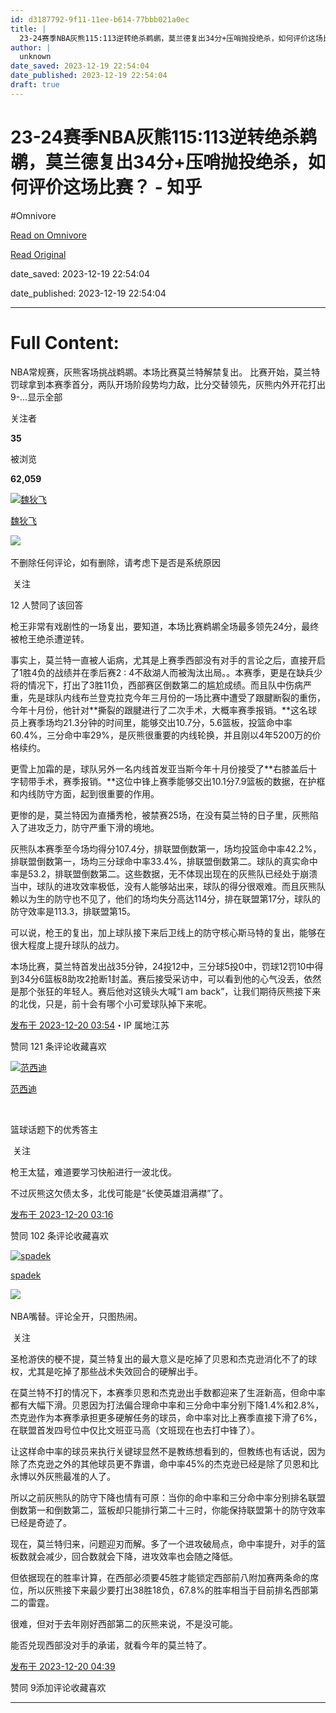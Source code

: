 ```yaml
---
id: d3187792-9f11-11ee-b614-77bbb021a0ec
title: |
  23-24赛季NBA灰熊115:113逆转绝杀鹈鹕，莫兰德复出34分+压哨抛投绝杀，如何评价这场比赛？ - 知乎
author: |
  unknown
date_saved: 2023-12-19 22:54:04
date_published: 2023-12-19 22:54:04
draft: true
---
```


# 23-24赛季NBA灰熊115:113逆转绝杀鹈鹕，莫兰德复出34分+压哨抛投绝杀，如何评价这场比赛？ - 知乎
#Omnivore

[Read on Omnivore](https://omnivore.app/me/23-24-nba-115-113-34-18c8657a4ba)

[Read Original](https://www.zhihu.com/question/635719280/answer/3332187257)

date_saved: 2023-12-19 22:54:04

date_published: 2023-12-19 22:54:04

--- 

# Full Content: 

NBA常规赛，灰熊客场挑战鹈鹕。本场比赛莫兰特解禁复出。 比赛开始，莫兰特罚球拿到本赛季首分，两队开场阶段势均力敌，比分交替领先，灰熊内外开花打出9-…显示全部 ​

关注者

**35**

被浏览

**62,059**

[![魏狄飞](https://proxy-prod.omnivore-image-cache.app/0x0,sRJX9tAtpFNkYjo0bmTTFTTZG4HFMgwcsacKVea0EfP4/https://picx.zhimg.com/v2-6ead0823269819bc6de2a91fd3858c40_l.jpg?source=2c26e567)](https://www.zhihu.com/people/zhi-hu-shi-dai-b-61)

[魏狄飞](https://www.zhihu.com/people/zhi-hu-shi-dai-b-61)

​![](https://proxy-prod.omnivore-image-cache.app/0x0,sRpP1H2oa_TfsDLpATwsIt6ipVLRN7HlUZGTch2Ee4JQ/https://picx.zhimg.com/v2-4812630bc27d642f7cafcd6cdeca3d7a.jpg?source=88ceefae)

不删除任何评论，如有删除，请考虑下是否是系统原因

​ 关注

12 人赞同了该回答

枪王非常有戏剧性的一场复出，要知道，本场比赛鹈鹕全场最多领先24分，最终被枪王绝杀遭逆转。

事实上，莫兰特一直被人诟病，尤其是上赛季西部没有对手的言论之后，直接开启了1胜4负的战绩并在季后赛2 : 4不敌湖人而被淘汰出局。。本赛季，更是在缺兵少将的情况下，打出了3胜11负，西部赛区倒数第二的尴尬成绩。而且队中伤病严重，先是球队内线布兰登克拉克今年三月份的一场比赛中遭受了跟腱断裂的重伤，今年十月份，他针对**撕裂的跟腱进行了二次手术，大概率赛季报销。**这名球员上赛季场均21.3分钟的时间里，能够交出10.7分，5.6篮板，投篮命中率60.4%，三分命中率29%，是灰熊很重要的内线轮换，并且刚以4年5200万的价格续约。

更雪上加霜的是，球队另外一名内线首发亚当斯今年十月份接受了**右膝盖后十字韧带手术，赛季报销。**这位中锋上赛季能够交出10.1分7.9篮板的数据，在护框和内线防守方面，起到很重要的作用。

更惨的是，莫兰特因为直播秀枪，被禁赛25场，在没有莫兰特的日子里，灰熊陷入了进攻乏力，防守严重下滑的境地。

灰熊队本赛季至今场均得分107.4分，排联盟倒数第一，场均投篮命中率42.2%，排联盟倒数第一，场均三分球命中率33.4%，排联盟倒数第二。球队的真实命中率是53.2，排联盟倒数第二。这些数据，无不体现出现在的灰熊队已经处于崩溃当中，球队的进攻效率极低，没有人能够站出来，球队的得分很艰难。而且灰熊队赖以为生的防守也不见了，他们的场均失分高达114分，排在联盟第17分，球队的防守效率是113.3，排联盟第15。

可以说，枪王的复出，加上球队接下来后卫线上的防守核心斯马特的复出，能够在很大程度上提升球队的战力。

本场比赛，莫兰特首发出战35分钟，24投12中，三分球5投0中，罚球12罚10中得到34分6篮板8助攻2抢断1封盖。赛后接受采访中，可以看到他的心气没丢，依然是那个张狂的年轻人。赛后他对这镜头大喊“I am back”，让我们期待灰熊接下来的北伐，只是，前十会有哪个小可爱球队掉下来呢。

[发布于 2023-12-20 03:54](https://www.zhihu.com/question/635719280/answer/3332187257)・IP 属地江苏

​赞同 12​​1 条评论​收藏​喜欢

[![范西迪](https://proxy-prod.omnivore-image-cache.app/0x0,sObt8YODQM1f0goziKPNjX0hO2FuXBsiyZfmHYF7U7KA/https://pic1.zhimg.com/v2-ad5f847d50116fe676f2f532f57dc05b_l.jpg?source=1def8aca)](https://www.zhihu.com/people/fan-xi-di)

[范西迪](https://www.zhihu.com/people/fan-xi-di)

[​](https://www.zhihu.com/question/48509984)

篮球话题下的优秀答主

​ 关注

枪王太猛，难道要学习快船进行一波北伐。

不过灰熊这欠债太多，北伐可能是“长使英雄泪满襟”了。

[发布于 2023-12-20 03:16](https://www.zhihu.com/question/635719280/answer/3332130649)

​赞同 10​​2 条评论​收藏​喜欢

[![spadek](https://proxy-prod.omnivore-image-cache.app/0x0,sc7rWtj_IyJ3AbHqwej_FaqZXJGHwk1svakaubqQ-R_g/https://pica.zhimg.com/5f9ce2d296a95e1b90c4383a0da96774_l.jpg?source=1def8aca)](https://www.zhihu.com/people/wang-guang-yue)

[spadek](https://www.zhihu.com/people/wang-guang-yue)

​![](https://proxy-prod.omnivore-image-cache.app/0x0,sRpP1H2oa_TfsDLpATwsIt6ipVLRN7HlUZGTch2Ee4JQ/https://picx.zhimg.com/v2-4812630bc27d642f7cafcd6cdeca3d7a.jpg?source=88ceefae)

NBA嘴替。评论全开，只图热闹。

​ 关注

圣枪游侠的梗不提，莫兰特复出的最大意义是吃掉了贝恩和杰克逊消化不了的球权，尤其是吃掉了那些战术失效回合的硬解出手。

在莫兰特不打的情况下，本赛季贝恩和杰克逊出手数都迎来了生涯新高，但命中率都有大幅下滑。贝恩因为打法偏合理命中率和三分命中率分别下降1.4%和2.8%，杰克逊作为本赛季承担更多硬解任务的球员，命中率对比上赛季直接下滑了6%，在联盟首发四号位中仅比文班亚马高（文班现在也去打中锋了）。

让这样命中率的球员来执行关键球显然不是教练想看到的，但教练也有话说，因为除了杰克逊之外的其他球员更不靠谱，命中率45%的杰克逊已经是除了贝恩和比永博以外灰熊最准的人了。

所以之前灰熊队的防守下降也情有可原：当你的命中率和三分命中率分别排名联盟倒数第一和倒数第二，篮板却只能排行第二十三时，你能保持联盟第十的防守效率已经是奇迹了。

现在，莫兰特归来，问题迎刃而解。多了一个进攻破局点，命中率提升，对手的篮板数就会减少，回合数就会下降，进攻效率也会随之降低。

但依据现在的胜率计算，在西部必须要45胜才能锁定西部前八附加赛两条命的席位，所以灰熊接下来最少要打出38胜18负，67.8%的胜率相当于目前排名西部第二的雷霆。

很难，但对于去年刚好西部第二的灰熊来说，不是没可能。

能否兑现西部没对手的承诺，就看今年的莫兰特了。

[发布于 2023-12-20 04:39](https://www.zhihu.com/question/635719280/answer/3332237888)

​赞同 9​​添加评论​收藏​喜欢

---

